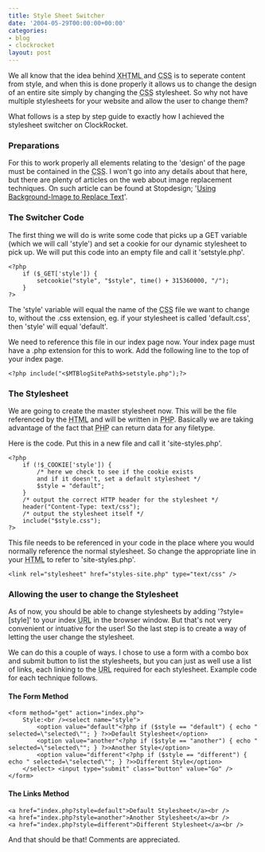 ```yaml
---
title: Style Sheet Switcher
date: '2004-05-29T00:00:00+00:00'
categories:
- blog
- clockrocket
layout: post
---
```


We all know that the idea behind <acronym title="eXtensible Hypertext Markup Language">XHTML </acronym>and <acronym title="Cascading Style Sheet">CSS</acronym> is to seperate content from style, and when this is done properly it allows us to change the design of an entire site simply by changing the <acronym title="Cascading Style Sheet">CSS</acronym> stylesheet.  So why not have multiple stylesheets for your website and allow the user to change them?

What follows is a step by step guide to exactly how I achieved the stylesheet switcher on ClockRocket.

<!--more-->

<h3>Preparations</h3>

For this to work properly all elements relating to the 'design' of the page must be contained in the <acronym title="Cascading Style Sheet">CSS</acronym>.  I won't go into any details about that here, but there are plenty of articles on the web about image replacement techniques.  On such article can be found at Stopdesign; '<a href="http://www.stopdesign.com/also/articles/replace_text/" title="Read the article &lsquo;Using Background-Image to Replace Text&rsquo; at Stopdesign">Using Background-Image to Replace Text</a>'.

<h3>The Switcher Code</h3>

The first thing we will do is write some code that picks up a GET variable (which we will call 'style') and set a cookie for our dynamic stylesheet to pick up.  We will put this code into an empty file and call it 'setstyle.php'.

<pre><code>&lt;?php
    if ($_GET['style']) {
        setcookie(&quot;style&quot;, &quot;$style&quot;, time() + 315360000, &quot;/&quot;);
    }
?&gt;</code></pre>

The 'style' variable will equal the name of the <acronym title="Cascading Style Sheet">CSS</acronym> file we want to change to, without the .css extension, eg. if your stylesheet is called 'default.css', then 'style' will equal 'default'.

We need to reference this file in our index page now.  Your index page must have a .php extension for this to work.  Add the following line to the top of your index page.

<pre><code>&lt;?php include(&quot;&lt;$MTBlogSitePath$&gt;setstyle.php&quot;);?&gt;</code></pre>

<h3>The Stylesheet</h3>

We are going to create the master stylesheet now.  This will be the file referenced by the <acronym title="HyperText Markup Language">HTML</acronym> and will be written in <acronym title="PHP Hypertext Preprocessor">PHP</acronym>.  Basically we are taking advantage of the fact that <acronym title="PHP Hypertext Preprocessor">PHP</acronym> can return data for any filetype.

Here is the code.  Put this in a new file and call it 'site-styles.php'.

<pre><code>&lt;?php
    if (!$_COOKIE['style']) {
        /* here we check to see if the cookie exists
        and if it doesn't, set a default stylesheet */
        $style = &quot;default&quot;;
    }
    /* output the correct HTTP header for the stylesheet */
    header(&quot;Content-Type: text/css&quot;);
    /* output the stylesheet itself */
    include(&quot;$style.css&quot;);
?&gt;</code></pre>

This file needs to be referenced in your code in the place where you would normally reference the normal stylesheet.  So change the appropriate line in your <acronym title="HyperText Markup Language">HTML</acronym> to refer to 'site-styles.php'.

<pre><code>&lt;link rel=&quot;stylesheet&quot; href=&quot;styles-site.php&quot; type=&quot;text/css&quot; /&gt;</code></pre>

<h3>Allowing the user to change the Stylesheet</h3>

As of now, you should be able to change stylesheets by adding '?style=[style]' to your index <acronym title="Universal Resource Locater">URL</acronym> in the browser window.  But that's not very convenient or intuative for the user!  So the last step is to create a way of letting the user change the stylesheet.

We can do this a couple of ways.  I chose to use a form with a combo box and submit button to list the stylesheets, but you can just as well use a list of links, each linking to the <acronym title="Universal Resource Locater">URL</acronym> required for each stylesheet.  Example code for each technique follows.

<h4>The Form Method</h4>

<pre><code>&lt;form method=&quot;get&quot; action=&quot;index.php&quot;&gt;
    Style:&lt;br /&gt;&lt;select name=&quot;style&quot;&gt;
        &lt;option value=&quot;default&quot;&lt;?php if ($style == &quot;default&quot;) { echo &quot; selected=\&quot;selected\&quot;&quot;; } ?&gt;&gt;Default Stylesheet&lt;/option&gt;
        &lt;option value=&quot;another&quot;&lt;?php if ($style == &quot;another&quot;) { echo &quot; selected=\&quot;selected\&quot;&quot;; } ?&gt;&gt;Another Style&lt;/option&gt;
        &lt;option value=&quot;different&quot;&lt;?php if ($style == &quot;different&quot;) { echo &quot; selected=\&quot;selected\&quot;&quot;; } ?&gt;&gt;Different Style&lt;/option&gt;
    &lt;/select&gt;&nbsp;&lt;input type=&quot;submit&quot; class=&quot;button&quot; value=&quot;Go&quot; /&gt;
&lt;/form&gt;</code></pre>

<h4>The Links Method</h4>

<pre><code>&lt;a href=&quot;index.php?style=default&quot;&gt;Default Stylesheet&lt;/a&gt;&lt;br /&gt;
&lt;a href=&quot;index.php?style=another&quot;&gt;Another Stylesheet&lt;/a&gt;&lt;br /&gt;
&lt;a href=&quot;index.php?style=different&quot;&gt;Different Stylesheet&lt;/a&gt;&lt;br /&gt;</code></pre>

And that should be that!  Comments are appreciated.




